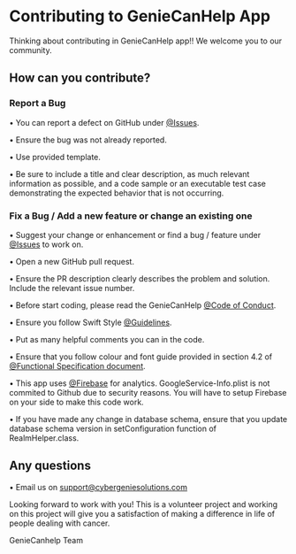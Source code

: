 # Contributing to GenieCanHelp App
Thinking about contributing in GenieCanHelp app!! We welcome you to our community.

## How can you contribute?
### Report a Bug
•	You can report a defect on GitHub under [@Issues](https://github.com/CyberGenieSolutions/GenieCancerHelpIOSApp/issues/).

•	Ensure the bug was not already reported.

•	Use provided template.

•	Be sure to include a title and clear description, as much relevant information as possible, and a code sample or an    executable test case demonstrating the expected behavior that is not occurring.

### Fix a Bug / Add a new feature or change an existing one
•	Suggest your change or enhancement  or find a bug / feature under [@Issues](https://github.com/CyberGenieSolutions/GenieCancerHelpIOSApp/issues/) to work on. 

•	Open a new GitHub pull request.

•	Ensure the PR description clearly describes the problem and solution. Include the relevant issue number.

•	Before start coding, please read the GenieCanHelp [@Code of Conduct](https://github.com/CyberGenieSolutions/GenieCancerHelpIOSApp/blob/master/CODE_OF_CONDUCT.md/).

•	Ensure you follow Swift Style [@Guidelines](https://google.github.io/swift/).

•	Put as many helpful comments you can in the code.

•	Ensure that you follow colour and font guide provided in section 4.2 of [@Functional Specification document](https://github.com/CyberGenieSolutions/GenieCancerHelpIOSApp/tree/master/docs/). 

•	This app uses [@Firebase](https://firebase.google.com/docs/storage/ios/start/) for analytics. GoogleService-Info.plist is not commited to Github due to security reasons. You will have to setup Firebase on your side to make this code work.

•	If you have made any change in database schema, ensure that you update database schema version in setConfiguration function of RealmHelper.class.
 
    
## Any questions
•	Email us on support@cybergeniesolutions.com

Looking forward to work with you! This is a volunteer project and working on this project will give you a satisfaction of making a difference in life of people dealing with cancer.

GenieCanhelp Team
